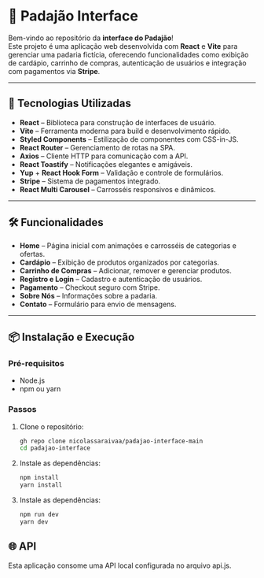 # 🥖 Padajão Interface

Bem-vindo ao repositório da **interface do Padajão**!  
Este projeto é uma aplicação web desenvolvida com **React** e **Vite** para gerenciar uma padaria fictícia, oferecendo funcionalidades como exibição de cardápio, carrinho de compras, autenticação de usuários e integração com pagamentos via **Stripe**.

---

## 🚀 Tecnologias Utilizadas

- **React** – Biblioteca para construção de interfaces de usuário.
- **Vite** – Ferramenta moderna para build e desenvolvimento rápido.
- **Styled Components** – Estilização de componentes com CSS-in-JS.
- **React Router** – Gerenciamento de rotas na SPA.
- **Axios** – Cliente HTTP para comunicação com a API.
- **React Toastify** – Notificações elegantes e amigáveis.
- **Yup** + **React Hook Form** – Validação e controle de formulários.
- **Stripe** – Sistema de pagamentos integrado.
- **React Multi Carousel** – Carrosséis responsivos e dinâmicos.

---

## 🛠️ Funcionalidades

- **Home** – Página inicial com animações e carrosséis de categorias e ofertas.
- **Cardápio** – Exibição de produtos organizados por categorias.
- **Carrinho de Compras** – Adicionar, remover e gerenciar produtos.
- **Registro e Login** – Cadastro e autenticação de usuários.
- **Pagamento** – Checkout seguro com Stripe.
- **Sobre Nós** – Informações sobre a padaria.
- **Contato** – Formulário para envio de mensagens.

---

## 📦 Instalação e Execução

### Pré-requisitos

- Node.js 
- npm ou yarn

### Passos

1. Clone o repositório:
   ```bash
   gh repo clone nicolassaraivaa/padajao-interface-main
   cd padajao-interface

2. Instale as dependências:
   ```bash
   npm install
   yarn install 


3. Instale as dependências:
   ```bash
   npm run dev
   yarn dev

## 🌐 API
Esta aplicação consome uma API local configurada no arquivo api.js.


